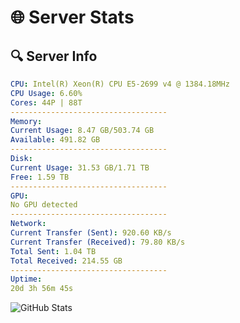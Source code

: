 # 🌐 Server Stats
## 🔍 Server Info
```yaml
CPU: Intel(R) Xeon(R) CPU E5-2699 v4 @ 1384.18MHz
CPU Usage: 6.60%
Cores: 44P | 88T
-----------------------------------
Memory:
Current Usage: 8.47 GB/503.74 GB
Available: 491.82 GB
-----------------------------------
Disk:
Current Usage: 31.53 GB/1.71 TB
Free: 1.59 TB
-----------------------------------
GPU:
No GPU detected
-----------------------------------
Network:
Current Transfer (Sent): 920.60 KB/s
Current Transfer (Received): 79.80 KB/s
Total Sent: 1.04 TB
Total Received: 214.55 GB
-----------------------------------
Uptime:
20d 3h 56m 45s
```
![GitHub Stats](https://img.shields.io/badge/Updated-2025-05-09_21:05:33-blue)
